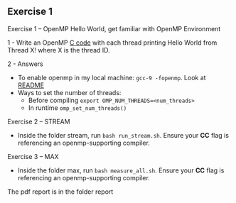 
## Exercise 1

Exercise 1 – OpenMP Hello World, get familiar with OpenMP Environment

1 -  Write an OpenMP [C code](hello.c) with each thread printing Hello World from Thread X! where X is the thread ID.

2 - Answers
  - To enable openmp in my local machine: ```gcc-9 -fopenmp```. Look at [README](README.md)
  - Ways to set the number of threads:
    - Before compiling ```export OMP_NUM_THREADS=<num_threads>```
	- In runtime ```omp_set_num_threads()```


Exercise 2 – STREAM

- Inside the folder stream, run ```bash run_stream.sh```. Ensure your **CC** flag is referencing an openmp-supporting compiler.
 

Exercise 3 – MAX

- Inside the folder max, run ```bash measure_all.sh```. Ensure your **CC** flag is referencing an openmp-supporting compiler.


The pdf report is in the folder report